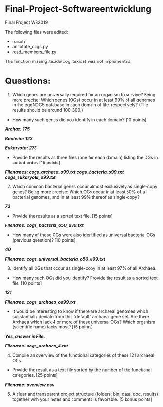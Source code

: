 # Final-Project-Softwareentwicklung
Final Project WS2019

The following files were edited:

* run.sh
* annotate_cogs.py
* read_members_file.py

The function  missing_taxids(cog, taxids) was not implemented.
 
# Questions:

1. Which genes are universally required for an organism to survive? Being
more precise: Which genes (OGs) occur in at least 99% of all genomes in
the eggNOG5 database in each domain of life, respectively? (The results
should be around 100-300.)
* How many such genes did you identify in each domain? [10 points]

***Archae: 175***

***Bacteria: 123***

***Eukaryota: 273***

* Provide the results as three files (one for each domain) listing the
OGs in sorted order. [15 points]

***Filenames: cogs_archaea_o99.txt cogs_bacteria_o99.txt cogs_eukaryota_o99.txt***

2. Which common bacterial genes occur almost exclusively as single-copy
genes? Being more precise: Which OGs occur in at least 50% of all bacterial
genomes, and in at least 99% thereof as single-copy?

***73***

* Provide the results as a sorted text file. [15 points]

***Filename: cogs_bacteria_o50_u99.txt***

* How many of these OGs were also identified as universal bacterial OGs
(previous question)? [10 points]

***40***

***Filename: cogs_universal_bacteria_o50_u99.txt***

3. Identify all OGs that occur as single-copy in at least 97% of all Archaea.
* How many such OGs did you identify? Provide the result as a sorted
text file. [10 points]

***121***

***Filename: cogs_archaea_os99.txt***

* It would be interesting to know if there are archaeal genomes which
substantially deviate from this “default” archaeal gene set. Are
there Archaea which lack 4 or more of these universal OGs? Which
organism (scientific name) lacks most? [15 points]

***Yes, answer in File.***

***Filename: cogs_archaea_4.txt***

4. Compile an overview of the functional categories of these 121 archaeal
OGs.
* Provide the result as a text file sorted by the number of the functional
categories. [25 points]

***Filename: overview.csv***

5. A clear and transparent project structure (folders: bin, data, doc, results) together with your notes and comments is favorable. [5 bonus points]
